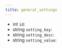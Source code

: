 ```yaml
---
title: general_settings  
---
```


- <span class="type">int</span>  <span class="v-identifier">`id`</span>:
- <span class="type">string</span>  <span class="v-identifier">`setting_key`</span>:
- <span class="type">string</span>  <span class="v-identifier">`setting_desc`</span>:
- <span class="type">string</span>  <span class="v-identifier">`setting_value`</span>:
